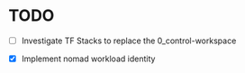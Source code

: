 # TODO

- [ ] Investigate TF Stacks to replace the 0_control-workspace
- [X] Implement nomad workload identity

